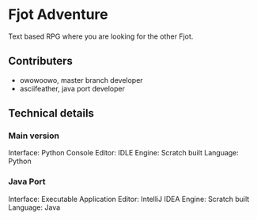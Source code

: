 # Fjot Adventure
Text based RPG where you are looking for the other Fjot.

## Contributers
- owowoowo, master branch developer
- asciifeather, java port developer

## Technical details
### Main version
Interface: Python Console
Editor: IDLE
Engine: Scratch built
Language: Python

### Java Port
Interface: Executable Application
Editor: IntelliJ IDEA
Engine: Scratch built
Language: Java
